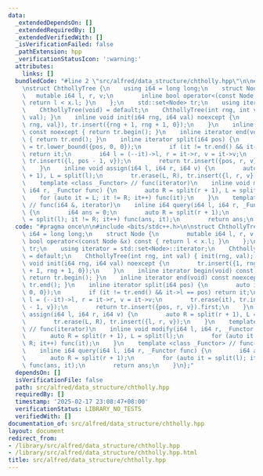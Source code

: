 ```yaml
---
data:
  _extendedDependsOn: []
  _extendedRequiredBy: []
  _extendedVerifiedWith: []
  _isVerificationFailed: false
  _pathExtension: hpp
  _verificationStatusIcon: ':warning:'
  attributes:
    links: []
  bundledCode: "#line 2 \"src/alfred/data_structure/chtholly.hpp\"\n\n#include <bits/stdc++.h>\n\
    \nstruct ChthollyTree {\n    using i64 = long long;\n    struct Node {\n     \
    \   mutable i64 l, r, v;\n        inline bool operator<(const Node &x) const {\
    \ return l < x.l; }\n    };\n    std::set<Node> tr;\n    using iterator = std::set<Node>::iterator;\n\
    \    ChthollyTree(void) = default;\n    ChthollyTree(int rng, int val) { init(rng,\
    \ val); }\n    inline void init(i64 rng, i64 val) noexcept {\n        tr.insert({1,\
    \ rng, val}), tr.insert({rng + 1, rng + 1, 0});\n    }\n    inline iterator begin(void)\
    \ const noexcept { return tr.begin(); }\n    inline iterator end(void) const noexcept\
    \ { return tr.end(); }\n    inline iterator split(i64 pos) {\n        auto it\
    \ = tr.lower_bound({pos, 0, 0});\n        if (it != tr.end() && it->l == pos)\
    \ return it;\n        i64 l = (--it)->l, r = it->r, v = it->v;\n        tr.erase(it),\
    \ tr.insert({l, pos - 1, v});\n        return tr.insert({pos, r, v}).first;\n\
    \    }\n    inline void assign(i64 l, i64 r, i64 v) {\n        auto R = split(r\
    \ + 1), L = split(l);\n        tr.erase(L, R), tr.insert({l, r, v});\n    }\n\
    \    template <class _Functor> // func(iterator)\n    inline void modify(i64 l,\
    \ i64 r, _Functor func) {\n        auto R = split(r + 1), L = split(l);\n    \
    \    for (auto it = L; it != R; it++) func(it);\n    }\n    template <class _Functor>\
    \ // func(i64 &, iterator)\n    inline i64 query(i64 l, i64 r, _Functor func)\
    \ {\n        i64 ans = 0;\n        auto R = split(r + 1);\n        for (auto it\
    \ = split(l); it != R; it++) func(ans, it);\n        return ans;\n    }\n};\n"
  code: "#pragma once\n\n#include <bits/stdc++.h>\n\nstruct ChthollyTree {\n    using\
    \ i64 = long long;\n    struct Node {\n        mutable i64 l, r, v;\n        inline\
    \ bool operator<(const Node &x) const { return l < x.l; }\n    };\n    std::set<Node>\
    \ tr;\n    using iterator = std::set<Node>::iterator;\n    ChthollyTree(void)\
    \ = default;\n    ChthollyTree(int rng, int val) { init(rng, val); }\n    inline\
    \ void init(i64 rng, i64 val) noexcept {\n        tr.insert({1, rng, val}), tr.insert({rng\
    \ + 1, rng + 1, 0});\n    }\n    inline iterator begin(void) const noexcept {\
    \ return tr.begin(); }\n    inline iterator end(void) const noexcept { return\
    \ tr.end(); }\n    inline iterator split(i64 pos) {\n        auto it = tr.lower_bound({pos,\
    \ 0, 0});\n        if (it != tr.end() && it->l == pos) return it;\n        i64\
    \ l = (--it)->l, r = it->r, v = it->v;\n        tr.erase(it), tr.insert({l, pos\
    \ - 1, v});\n        return tr.insert({pos, r, v}).first;\n    }\n    inline void\
    \ assign(i64 l, i64 r, i64 v) {\n        auto R = split(r + 1), L = split(l);\n\
    \        tr.erase(L, R), tr.insert({l, r, v});\n    }\n    template <class _Functor>\
    \ // func(iterator)\n    inline void modify(i64 l, i64 r, _Functor func) {\n \
    \       auto R = split(r + 1), L = split(l);\n        for (auto it = L; it !=\
    \ R; it++) func(it);\n    }\n    template <class _Functor> // func(i64 &, iterator)\n\
    \    inline i64 query(i64 l, i64 r, _Functor func) {\n        i64 ans = 0;\n \
    \       auto R = split(r + 1);\n        for (auto it = split(l); it != R; it++)\
    \ func(ans, it);\n        return ans;\n    }\n};"
  dependsOn: []
  isVerificationFile: false
  path: src/alfred/data_structure/chtholly.hpp
  requiredBy: []
  timestamp: '2025-02-17 23:08:47+08:00'
  verificationStatus: LIBRARY_NO_TESTS
  verifiedWith: []
documentation_of: src/alfred/data_structure/chtholly.hpp
layout: document
redirect_from:
- /library/src/alfred/data_structure/chtholly.hpp
- /library/src/alfred/data_structure/chtholly.hpp.html
title: src/alfred/data_structure/chtholly.hpp
---
```

